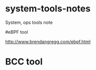 # system-tools-notes
System, ops tools note

#eBPF tool

http://www.brendangregg.com/ebpf.html

# BCC tool

